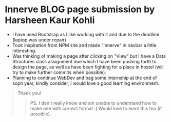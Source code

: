 # Innerve BLOG page submission by Harsheen Kaur Kohli
* I have used Bootstrap as I like working with it and due to the deadline (laptop was under repair)
* Took inspiration from NPM site and made "Innerve" in navbar a little interesting.
* Was thinking of making a page after clicking on "View" but I have a Data Structures class
    assignment due which I have been pushing forth to design the page, as well as have been fighting for a place in hostel (will try to make further commits when possible).
* Planning to continue WebDev and bag some internship at the end of soph year, kindly consider, I 
    would love a good learning environment.

> Thank you!
>> PS. I don't really know and am unable to understand how to make one with correct format :(
  Would love to learn this too (if possible).
